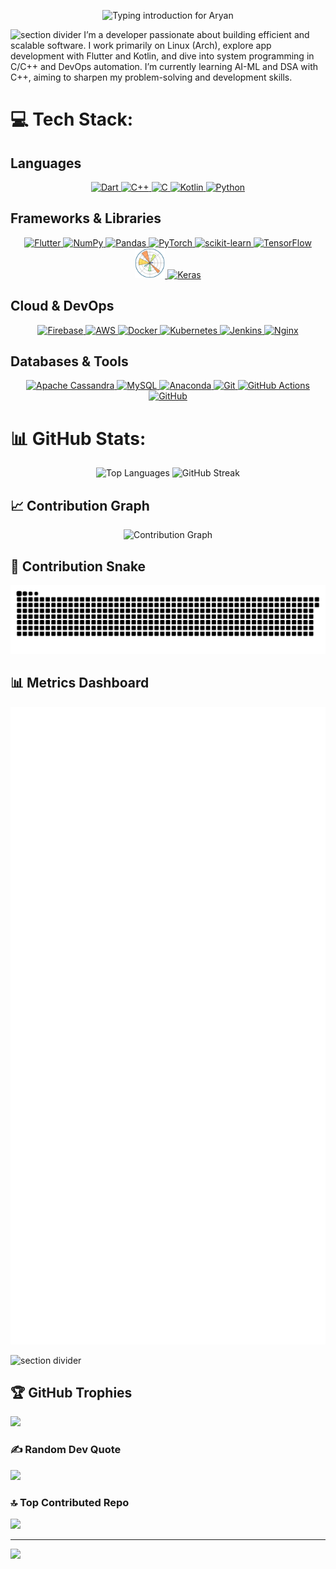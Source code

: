 <p align="center">
  <img src="https://readme-typing-svg.demolab.com?font=JetBrains+Mono&size=20&pause=900&color=70A5FD&center=true&vCenter=true&width=900&lines=Hi%2C+I%27m+Aryan;Developer,+Linux+%28Arch%29+%7C+Flutter%2C+Kotlin%2C+C%2FC%2B%2B%2C+Python;Clean%2C+efficient%2C+scalable+software+%26+DevOps+automation" alt="Typing introduction for Aryan" />
</p>
<img src="https://capsule-render.vercel.app/api?type=waving&height=120&color=0:0F2027,50:203A43,100:2C5364&section=header&reversal=true" alt="section divider" />
I’m a developer passionate about building efficient and scalable software. I work primarily on Linux (Arch), explore app development with Flutter and Kotlin, and dive into system programming in C/C++ and DevOps automation. I’m currently learning AI-ML and DSA with C++, aiming to sharpen my problem-solving and development skills.


# 💻 Tech Stack:

## Languages
<p align="center">
  <a href="https://dart.dev" title="Dart">
    <img src="https://cdn.jsdelivr.net/gh/devicons/devicon/icons/dart/dart-original.svg" alt="Dart" width="48" height="48"/>
  </a>
  <a href="https://isocpp.org/" title="C++">
    <img src="https://cdn.jsdelivr.net/gh/devicons/devicon/icons/cplusplus/cplusplus-original.svg" alt="C++" width="48" height="48"/>
  </a>
  <a href="https://en.wikipedia.org/wiki/C_(programming_language)" title="C">
    <img src="https://cdn.jsdelivr.net/gh/devicons/devicon/icons/c/c-original.svg" alt="C" width="48" height="48"/>
  </a>
  <a href="https://kotlinlang.org" title="Kotlin">
    <img src="https://cdn.jsdelivr.net/gh/devicons/devicon/icons/kotlin/kotlin-original.svg" alt="Kotlin" width="48" height="48"/>
  </a>
  <a href="https://www.python.org" title="Python">
    <img src="https://cdn.jsdelivr.net/gh/devicons/devicon/icons/python/python-original.svg" alt="Python" width="48" height="48"/>
  </a>
</p>

## Frameworks & Libraries
<p align="center">
  <a href="https://flutter.dev" title="Flutter">
    <img src="https://cdn.jsdelivr.net/gh/devicons/devicon/icons/flutter/flutter-original.svg" alt="Flutter" width="48" height="48"/>
  </a>
  <a href="https://numpy.org" title="NumPy">
    <img src="https://cdn.jsdelivr.net/gh/devicons/devicon/icons/numpy/numpy-original.svg" alt="NumPy" width="48" height="48"/>
  </a>
  <a href="https://pandas.pydata.org" title="Pandas">
    <img src="https://cdn.jsdelivr.net/gh/devicons/devicon/icons/pandas/pandas-original.svg" alt="Pandas" width="48" height="48"/>
  </a>
  <a href="https://pytorch.org" title="PyTorch">
    <img src="https://cdn.jsdelivr.net/gh/devicons/devicon/icons/pytorch/pytorch-original.svg" alt="PyTorch" width="48" height="48"/>
  </a>
  <a href="https://scikit-learn.org" title="scikit-learn">
    <img src="https://cdn.jsdelivr.net/gh/devicons/devicon/icons/scikitlearn/scikitlearn-original.svg" alt="scikit-learn" width="48" height="48"/>
  </a>
  <a href="https://www.tensorflow.org" title="TensorFlow">
    <img src="https://cdn.jsdelivr.net/gh/devicons/devicon/icons/tensorflow/tensorflow-original.svg" alt="TensorFlow" width="48" height="48"/>
  </a>
  <a href="https://matplotlib.org" title="Matplotlib">
    <img src="https://raw.githubusercontent.com/devicons/devicon/master/icons/matplotlib/matplotlib-original.svg" alt="Matplotlib" width="48" height="48"/>
  </a>
  <a href="https://keras.io" title="Keras">
    <img src="https://cdn.jsdelivr.net/gh/devicons/devicon/icons/keras/keras-original.svg" alt="Keras" width="48" height="48"/>
  </a>
</p>

## Cloud & DevOps
<p align="center">
  <a href="https://firebase.google.com" title="Firebase">
    <img src="https://cdn.jsdelivr.net/gh/devicons/devicon/icons/firebase/firebase-plain.svg" alt="Firebase" width="48" height="48"/>
  </a>
  <a href="https://aws.amazon.com" title="AWS">
    <img src="https://cdn.jsdelivr.net/gh/devicons/devicon/icons/amazonwebservices/amazonwebservices-original.svg" alt="AWS" width="48" height="48"/>
  </a>
  <a href="https://www.docker.com" title="Docker">
    <img src="https://cdn.jsdelivr.net/gh/devicons/devicon/icons/docker/docker-original.svg" alt="Docker" width="48" height="48"/>
  </a>
  <a href="https://kubernetes.io" title="Kubernetes">
    <img src="https://cdn.jsdelivr.net/gh/devicons/devicon/icons/kubernetes/kubernetes-plain.svg" alt="Kubernetes" width="48" height="48"/>
  </a>
  <a href="https://www.jenkins.io" title="Jenkins">
    <img src="https://cdn.jsdelivr.net/gh/devicons/devicon/icons/jenkins/jenkins-original.svg" alt="Jenkins" width="48" height="48"/>
  </a>
  <a href="https://nginx.org" title="Nginx">
    <img src="https://cdn.jsdelivr.net/gh/devicons/devicon/icons/nginx/nginx-original.svg" alt="Nginx" width="48" height="48"/>
  </a>
</p>

## Databases & Tools
<p align="center">
  <a href="https://cassandra.apache.org" title="Apache Cassandra">
    <img src="https://cdn.jsdelivr.net/gh/devicons/devicon/icons/cassandra/cassandra-original.svg" alt="Apache Cassandra" width="48" height="48"/>
  </a>
  <a href="https://www.mysql.com" title="MySQL">
    <img src="https://cdn.jsdelivr.net/gh/devicons/devicon/icons/mysql/mysql-original.svg" alt="MySQL" width="48" height="48"/>
  </a>
  <a href="https://www.anaconda.com" title="Anaconda">
    <img src="https://cdn.jsdelivr.net/gh/devicons/devicon/icons/anaconda/anaconda-original.svg" alt="Anaconda" width="48" height="48"/>
  </a>
  <a href="https://git-scm.com" title="Git">
    <img src="https://cdn.jsdelivr.net/gh/devicons/devicon/icons/git/git-original.svg" alt="Git" width="48" height="48"/>
  </a>
  <a href="https://github.com/features/actions" title="GitHub Actions">
    <img src="https://cdn.jsdelivr.net/gh/devicons/devicon/icons/githubactions/githubactions-original.svg" alt="GitHub Actions" width="48" height="48"/>
  </a>
  <a href="https://github.com" title="GitHub">
    <img src="https://cdn.jsdelivr.net/gh/devicons/devicon/icons/github/github-original.svg" alt="GitHub" width="48" height="48"/>
  </a>
</p>

# 📊 GitHub Stats:
<p align="center">
  <img src="https://github-readme-stats.vercel.app/api/top-langs/?username=Aryan10N&theme=dark&hide_border=true&layout=compact&hide_title=true" alt="Top Languages" />
  <img src="https://github-readme-streak-stats.herokuapp.com/?user=Aryan10N&theme=dark&hide_border=true&stroke=000000&background=0D1117&ring=5BCDEC&fire=5BCDEC&currStreakLabel=5BCDEC" alt="GitHub Streak" />
</p>

## 📈 Contribution Graph
<p align="center">
  <img src="https://github-readme-activity-graph.vercel.app/graph?username=Aryan10N&theme=tokyo-night&hide_border=false&area=true" alt="Contribution Graph" />
</p>

## 🐍 Contribution Snake
<p align="center">
  <img src="https://raw.githubusercontent.com/Aryan10N/Aryan10N/output/github-contribution-grid-snake.svg" alt="GitHub Contribution Snake" />
</p>

## 📊 Metrics Dashboard
<p align="center">
  <img src="https://raw.githubusercontent.com/Aryan10N/Aryan10N/main/metrics.svg" alt="GitHub Metrics for Aryan10N" />
</p>

<img src="https://capsule-render.vercel.app/api?type=waving&height=120&color=0:0F2027,50:203A43,100:2C5364&section=footer" alt="section divider" />

## 🏆 GitHub Trophies
![](https://github-profile-trophy.vercel.app/?username=Aryan10N&theme=tokyonight&no-frame=false&no-bg=true&margin-w=4)

### ✍️ Random Dev Quote
![](https://quotes-github-readme.vercel.app/api?type=horizontal&theme=radical)

### 🔝 Top Contributed Repo
![](https://github-contributor-stats.vercel.app/api?username=Aryan10N&limit=5&theme=dark&combine_all_yearly_contributions=true)

---
[![](https://visitcount.itsvg.in/api?id=Aryan10N&icon=0&color=0)](https://visitcount.itsvg.in)

<!-- Proudly created with GPRM ( https://gprm.itsvg.in ) -->  
